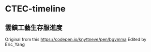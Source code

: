 # CTEC-timeline
## 雲鎮工藝生存服進度
Original from this https://codepen.io/knyttneve/pen/bgvmma
Edited by Eric_Yang
